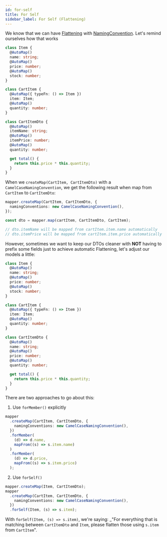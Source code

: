 ```yaml
---
id: for-self
title: For Self
sidebar_label: For Self (Flattening)
---
```


We know that we can have [Flattening](./auto.md#flattening) with [NamingConvention](../fundamentals.md#namingconvention). Let's remind ourselves how that works

```ts
class Item {
  @AutoMap()
  name: string;
  @AutoMap()
  price: number;
  @AutoMap()
  stock: number;
}

class CartItem {
  @AutoMap({ typeFn: () => Item })
  item: Item;
  @AutoMap()
  quantity: number;
}

class CartItemDto {
  @AutoMap()
  itemName: string;
  @AutoMap()
  itemPrice: number;
  @AutoMap()
  quantity: number;

  get total() {
    return this.price * this.quantity;
  }
}
```

When we `createMap(CartItem, CartItemDto)` with a `CamelCaseNamingConvention`, we get the following result when map from `CartItem` to `CartItemDto`:

```ts
mapper.createMap(CartItem, CartItemDto, {
  namingConventions: new CamelCaseNamingConvention(),
});

const dto = mapper.map(cartItem, CartItemDto, CartItem);

// dto.itemName will be mapped from cartItem.item.name automatically
// dto.itemPrice will be mapped from cartItem.item.price automatically
```

However, sometimes we want to keep our DTOs cleaner with **NOT** having to prefix some fields just to achieve automatic Flattening, let's adjust our models a little:

```ts
class Item {
  @AutoMap()
  name: string;
  @AutoMap()
  price: number;
  @AutoMap()
  stock: number;
}

class CartItem {
  @AutoMap({ typeFn: () => Item })
  item: Item;
  @AutoMap()
  quantity: number;
}

class CartItemDto {
  @AutoMap()
  name: string;
  @AutoMap()
  price: number;
  @AutoMap()
  quantity: number;

  get total() {
    return this.price * this.quantity;
  }
}
```

There are two approaches to go about this:

1. Use `forMember()` explicitly

```ts
mapper
  .createMap(CartItem, CartItemDto, {
    namingConventions: new CamelCaseNamingConvention(),
  })
  .forMember(
    (d) => d.name,
    mapFrom((s) => s.item.name)
  )
  .forMember(
    (d) => d.price,
    mapFrom((s) => s.item.price)
  );
```

2. Use `forSelf()`

```ts
mapper.createMap(Item, CartItemDto);
mapper
  .createMap(CartItem, CartItemDto, {
    namingConventions: new CamelCaseNamingConvention(),
  })
  .forSelf(Item, (s) => s.item);
```

With `forSelf(Item, (s) => s.item)`, we're saying: \_"For everything that is matching between `CartItemDto` and `Item`, please flatten those using `s.item` from `CartItem`".
